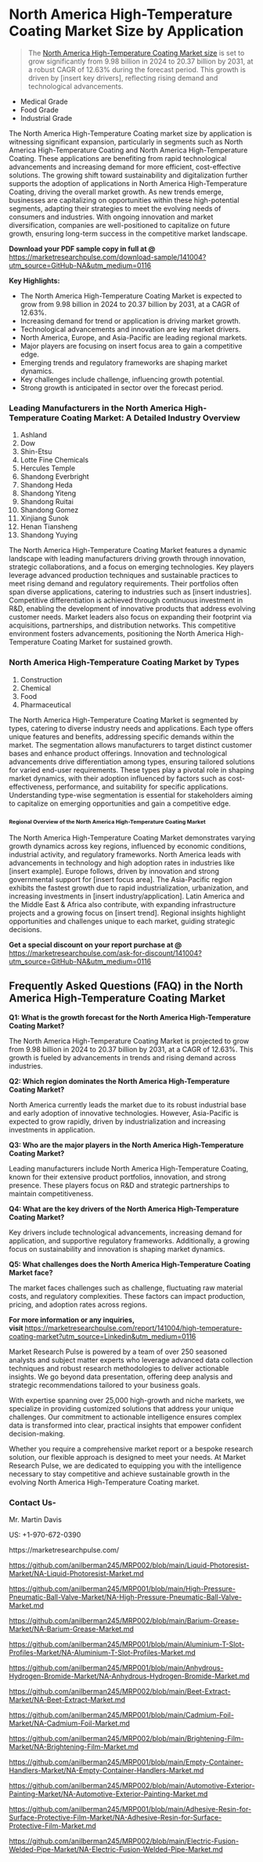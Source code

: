 <h1>North America High-Temperature Coating Market&nbsp;Size by Application</h1><blockquote><p>The <a href="https://marketresearchpulse.com/download-sample/141004?utm_source=GitHub-NA&amp;utm_medium=0116">North America High-Temperature Coating Market size</a> is set to grow significantly from 9.98 billion in 2024 to 20.37 billion by 2031, at a robust CAGR of 12.63% during the forecast period. This growth is driven by [insert key drivers], reflecting rising demand and technological advancements.</p></blockquote><ul><li>Medical Grade<li> Food Grade<li> Industrial Grade</li></ul><p>The North America High-Temperature Coating market size by application is witnessing significant expansion, particularly in segments such as North America High-Temperature Coating and North America High-Temperature Coating. These applications are benefiting from rapid technological advancements and increasing demand for more efficient, cost-effective solutions. The growing shift toward sustainability and digitalization further supports the adoption of applications in North America High-Temperature Coating, driving the overall market growth. As new trends emerge, businesses are capitalizing on opportunities within these high-potential segments, adapting their strategies to meet the evolving needs of consumers and industries. With ongoing innovation and market diversification, companies are well-positioned to capitalize on future growth, ensuring long-term success in the competitive market landscape.</p><p><strong>Download your PDF sample copy in full at @ </strong><a href="https://marketresearchpulse.com/download-sample/141004?utm_source=GitHub-NA&amp;utm_medium=0116">https://marketresearchpulse.com/download-sample/141004?utm_source=GitHub-NA&amp;utm_medium=0116</a></p><p><strong>Key Highlights: </strong></p><ul><li>The North America High-Temperature Coating Market is expected to grow from 9.98 billion in 2024 to 20.37 billion by 2031, at a CAGR of 12.63%.</li><li>Increasing demand for trend or application is driving market growth.</li><li>Technological advancements and innovation are key market drivers.</li><li>North America, Europe, and Asia-Pacific are leading regional markets.</li><li>Major players are focusing on insert focus area to gain a competitive edge.</li><li>Emerging trends and regulatory frameworks are shaping market dynamics.</li><li>Key challenges include challenge, influencing growth potential.</li><li>Strong growth is anticipated in sector over the forecast period.</li></ul><h3>Leading Manufacturers in the North America High-Temperature Coating Market: A Detailed Industry Overview</h3><ol><li>Ashland</li><li>Dow</li><li>Shin-Etsu</li><li>Lotte Fine Chemicals</li><li>Hercules Temple</li><li>Shandong Everbright</li><li>Shandong Heda</li><li>Shandong Yiteng</li><li>Shandong Ruitai</li><li>Shandong Gomez</li><li>Xinjiang Sunok</li><li>Henan Tiansheng</li><li>Shandong Yuying</li></ol><div class="flex max-w-full flex-col flex-grow"><div class="min-h-8 text-message flex w-full flex-col items-end gap-2 whitespace-normal break-words [.text-message+&amp;]:mt-5" dir="auto" data-message-author-role="assistant" data-message-id="fd8432e4-4910-450d-b182-61b7bfb0a01f" data-message-model-slug="gpt-4o"><div class="flex w-full flex-col gap-1 empty:hidden first:pt-[3px]"><div class="markdown prose w-full break-words dark:prose-invert light"><p>The North America High-Temperature Coating Market features a dynamic landscape with leading manufacturers driving growth through innovation, strategic collaborations, and a focus on emerging technologies. Key players leverage advanced production techniques and sustainable practices to meet rising demand and regulatory requirements. Their portfolios often span diverse applications, catering to industries such as [insert industries]. Competitive differentiation is achieved through continuous investment in R&amp;D, enabling the development of innovative products that address evolving customer needs. Market leaders also focus on expanding their footprint via acquisitions, partnerships, and distribution networks. This competitive environment fosters advancements, positioning the North America High-Temperature Coating Market for sustained growth.</p></div></div></div></div><h3>North America High-Temperature Coating Market by Types</h3><ol><li>Construction<li> Chemical<li> Food<li> Pharmaceutical</li></ol><div class="flex max-w-full flex-col flex-grow"><div class="min-h-8 text-message flex w-full flex-col items-end gap-2 whitespace-normal break-words [.text-message+&amp;]:mt-5" dir="auto" data-message-author-role="assistant" data-message-id="084470be-0bb7-4664-bddf-5156b4f41249" data-message-model-slug="gpt-4o-mini"><div class="flex w-full flex-col gap-1 empty:hidden first:pt-[3px]"><div class="markdown prose w-full break-words dark:prose-invert light"><p>The North America High-Temperature Coating Market is segmented by types, catering to diverse industry needs and applications. Each type offers unique features and benefits, addressing specific demands within the market. The segmentation allows manufacturers to target distinct customer bases and enhance product offerings. Innovation and technological advancements drive differentiation among types, ensuring tailored solutions for varied end-user requirements. These types play a pivotal role in shaping market dynamics, with their adoption influenced by factors such as cost-effectiveness, performance, and suitability for specific applications. Understanding type-wise segmentation is essential for stakeholders aiming to capitalize on emerging opportunities and gain a competitive edge.</p></div></div></div></div><h3><span style="font-size: 11px;">Regional Overview of the North America High-Temperature Coating Market</span></h3><div class="flex max-w-full flex-col flex-grow"><div class="min-h-8 text-message flex w-full flex-col items-end gap-2 whitespace-normal break-words [.text-message+&amp;]:mt-5" dir="auto" data-message-author-role="assistant" data-message-id="e9038762-ce64-4e30-91c9-9bd413514231" data-message-model-slug="gpt-4o-mini"><div class="flex w-full flex-col gap-1 empty:hidden first:pt-[3px]"><div class="markdown prose w-full break-words dark:prose-invert light"><p>The North America High-Temperature Coating Market demonstrates varying growth dynamics across key regions, influenced by economic conditions, industrial activity, and regulatory frameworks. North America leads with advancements in technology and high adoption rates in industries like [insert example]. Europe follows, driven by innovation and strong governmental support for [insert focus area]. The Asia-Pacific region exhibits the fastest growth due to rapid industrialization, urbanization, and increasing investments in [insert industry/application]. Latin America and the Middle East &amp; Africa also contribute, with expanding infrastructure projects and a growing focus on [insert trend]. Regional insights highlight opportunities and challenges unique to each market, guiding strategic decisions.</p></div></div></div></div><p><strong>Get a special discount on your report purchase at @ </strong><a href="https://marketresearchpulse.com/ask-for-discount/141004?utm_source=GitHub-NA&amp;utm_medium=0116">https://marketresearchpulse.com/ask-for-discount/141004?utm_source=GitHub-NA&amp;utm_medium=0116</a></p><h2>Frequently Asked Questions (FAQ) in the North America High-Temperature Coating Market</h2><p><strong>Q1: What is the growth forecast for the North America High-Temperature Coating Market?</strong></p><p>The North America High-Temperature Coating Market is projected to grow from 9.98 billion in 2024 to 20.37 billion by 2031, at a CAGR of 12.63%. This growth is fueled by advancements in trends and rising demand across industries.</p><p><strong>Q2: Which region dominates the North America High-Temperature Coating Market?</strong></p><p>North America currently leads the market due to its robust industrial base and early adoption of innovative technologies. However, Asia-Pacific is expected to grow rapidly, driven by industrialization and increasing investments in application.</p><p><strong>Q3: Who are the major players in the North America High-Temperature Coating Market?</strong></p><p>Leading manufacturers include North America High-Temperature Coating, known for their extensive product portfolios, innovation, and strong presence. These players focus on R&amp;D and strategic partnerships to maintain competitiveness.</p><p><strong>Q4: What are the key drivers of the North America High-Temperature Coating Market?</strong></p><p>Key drivers include technological advancements, increasing demand for application, and supportive regulatory frameworks. Additionally, a growing focus on sustainability and innovation is shaping market dynamics.</p><p><strong>Q5: What challenges does the North America High-Temperature Coating Market face?</strong></p><p>The market faces challenges such as challenge, fluctuating raw material costs, and regulatory complexities. These factors can impact production, pricing, and adoption rates across regions.</p><p><strong>For more information or any inquiries, visit&nbsp;</strong><a href="https://marketresearchpulse.com/report/141004/high-temperature-coating-market?utm_source=Linkedin&utm_medium=0116">https://marketresearchpulse.com/report/141004/high-temperature-coating-market?utm_source=Linkedin&utm_medium=0116</a></p><p>Market Research Pulse is powered by a team of over 250 seasoned analysts and subject matter experts who leverage advanced data collection techniques and robust research methodologies to deliver actionable insights. We go beyond data presentation, offering deep analysis and strategic recommendations tailored to your business goals.</p><p>With expertise spanning over 25,000 high-growth and niche markets, we specialize in providing customized solutions that address your unique challenges. Our commitment to actionable intelligence ensures complex data is transformed into clear, practical insights that empower confident decision-making.</p><p>Whether you require a comprehensive market report or a bespoke research solution, our flexible approach is designed to meet your needs. At Market Research Pulse, we are dedicated to equipping you with the intelligence necessary to stay competitive and achieve sustainable growth in the evolving North America High-Temperature Coating market.</p><h3><strong>Contact Us-</strong></h3><p>Mr. Martin Davis</p><p>US: +1-970-672-0390</p><p>https://marketresearchpulse.com/</p><p><a href="https://github.com/anilberman245/MRP002/blob/main/Liquid-Photoresist-Market/NA-Liquid-Photoresist-Market.md">https://github.com/anilberman245/MRP002/blob/main/Liquid-Photoresist-Market/NA-Liquid-Photoresist-Market.md</a></p><p><a href="https://github.com/anilberman245/MRP001/blob/main/High-Pressure-Pneumatic-Ball-Valve-Market/NA-High-Pressure-Pneumatic-Ball-Valve-Market.md">https://github.com/anilberman245/MRP001/blob/main/High-Pressure-Pneumatic-Ball-Valve-Market/NA-High-Pressure-Pneumatic-Ball-Valve-Market.md</a></p><p><a href="https://github.com/anilberman245/MRP002/blob/main/Barium-Grease-Market/NA-Barium-Grease-Market.md">https://github.com/anilberman245/MRP002/blob/main/Barium-Grease-Market/NA-Barium-Grease-Market.md</a></p><p><a href="https://github.com/anilberman245/MRP001/blob/main/Aluminium-T-Slot-Profiles-Market/NA-Aluminium-T-Slot-Profiles-Market.md">https://github.com/anilberman245/MRP001/blob/main/Aluminium-T-Slot-Profiles-Market/NA-Aluminium-T-Slot-Profiles-Market.md</a></p><p><a href="https://github.com/anilberman245/MRP001/blob/main/Anhydrous-Hydrogen-Bromide-Market/NA-Anhydrous-Hydrogen-Bromide-Market.md">https://github.com/anilberman245/MRP001/blob/main/Anhydrous-Hydrogen-Bromide-Market/NA-Anhydrous-Hydrogen-Bromide-Market.md</a></p><p><a href="https://github.com/anilberman245/MRP002/blob/main/Beet-Extract-Market/NA-Beet-Extract-Market.md">https://github.com/anilberman245/MRP002/blob/main/Beet-Extract-Market/NA-Beet-Extract-Market.md</a></p><p><a href="https://github.com/anilberman245/MRP001/blob/main/Cadmium-Foil-Market/NA-Cadmium-Foil-Market.md">https://github.com/anilberman245/MRP001/blob/main/Cadmium-Foil-Market/NA-Cadmium-Foil-Market.md</a></p><p><a href="https://github.com/anilberman245/MRP002/blob/main/Brightening-Film-Market/NA-Brightening-Film-Market.md">https://github.com/anilberman245/MRP002/blob/main/Brightening-Film-Market/NA-Brightening-Film-Market.md</a></p><p><a href="https://github.com/anilberman245/MRP001/blob/main/Empty-Container-Handlers-Market/NA-Empty-Container-Handlers-Market.md">https://github.com/anilberman245/MRP001/blob/main/Empty-Container-Handlers-Market/NA-Empty-Container-Handlers-Market.md</a></p><p><a href="https://github.com/anilberman245/MRP002/blob/main/Automotive-Exterior-Painting-Market/NA-Automotive-Exterior-Painting-Market.md">https://github.com/anilberman245/MRP002/blob/main/Automotive-Exterior-Painting-Market/NA-Automotive-Exterior-Painting-Market.md</a></p><p><a href="https://github.com/anilberman245/MRP001/blob/main/Adhesive-Resin-for-Surface-Protective-Film-Market/NA-Adhesive-Resin-for-Surface-Protective-Film-Market.md">https://github.com/anilberman245/MRP001/blob/main/Adhesive-Resin-for-Surface-Protective-Film-Market/NA-Adhesive-Resin-for-Surface-Protective-Film-Market.md</a></p><p><a href="https://github.com/anilberman245/MRP002/blob/main/Electric-Fusion-Welded-Pipe-Market/NA-Electric-Fusion-Welded-Pipe-Market.md">https://github.com/anilberman245/MRP002/blob/main/Electric-Fusion-Welded-Pipe-Market/NA-Electric-Fusion-Welded-Pipe-Market.md</a></p>
